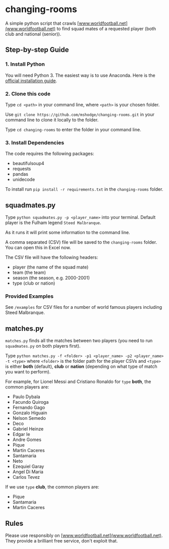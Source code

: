 # changing-rooms

A simple python script that crawls [www.worldfootball.net](www.worldfootball.net) to find squad mates of a requested player (both club and national (senior)).

## Step-by-step Guide

### 1. Install Python

You will need Python 3. The easiest way is to use Anaconda. Here is the [official installation guide](https://docs.anaconda.com/anaconda/install/).


### 2. Clone this code

Type `cd <path>` in your command line, where `<path>` is your chosen folder.

Use `git clone https://github.com/mshodge/changing-rooms.git` in your command line to clone it locally to the folder.

Type `cd changing-rooms` to enter the folder in your command line.

### 3. Install Dependencies

The code requires the following packages:

- beautifulsoup4
- requests
- pandas
- unidecode

To install run `pip install -r requirements.txt` in the `changing-rooms` folder.

## squadmates.py

Type `python squadmates.py -p <player_name>` into your terminal. Default player is the Fulham legend `Steed Malbranque`.

As it runs it will print some information to the command line.

A comma separated (CSV) file will be saved to the `changing-rooms` folder. You can open this in Excel now.

The CSV file will have the following headers:

- player (the name of the squad mate)
- team (the team)
- season (the season, e.g. 2000-2001)
- type (club or nation)

### Provided Examples

See `/examples` for CSV files for a number of world famous players including Steed Malbranque.

## matches.py

`matches.py` finds all the matches between two players (you need to run `squadmates.py` on both players first).

Type `python matches.py -f <folder> -p1 <player_name> -p2 <player_name> -t <type>` where `<folder>` is the folder path for the player CSVs and `<type>` is either **both** (default), **club** or **nation** (depending on what type of match you want to perform).

For example, for Lionel Messi and Cristiano Ronaldo for `type` **both**, the common players are:

- Paulo Dybala
- Facundo Quiroga
- Fernando Gago
- Gonzalo Higuain
- Nelson Semedo
- Deco
- Gabriel Heinze
- Edgar Ie
- Andre Gomes
- Pique
- Martin Caceres
- Santamaria
- Neto
- Ezequiel Garay
- Angel Di Maria
- Carlos Tevez

If we use `type` **club**, the common players are:

- Pique
- Santamaria
- Martin Caceres

## Rules

Please use responsibly on [www.worldfootball.net](www.worldfootball.net). They provide a brilliant free service, don't exploit that.